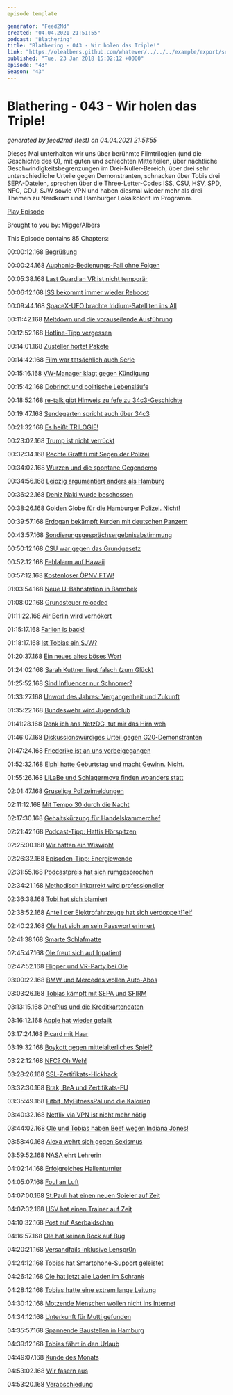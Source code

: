 ```yaml
---
episode template

generator: "Feed2Md"
created: "04.04.2021 21:51:55"
podcast: "Blathering"
title: "Blathering - 043 - Wir holen das Triple!"
link: "https://olealbers.github.com/whatever/../../../example/export/seasons/3/2018/1/Blathering - 043 - Wir holen das Triple!.md"
published: "Tue, 23 Jan 2018 15:02:12 +0000"
episode: "43"
Season: "43"
---
```


# Blathering - 043 - Wir holen das Triple!
_generated by feed2md (test) on 04.04.2021 21:51:55_

Dieses Mal unterhalten wir uns über berühmte Filmtrilogien (und die Geschichte des O), mit guten und schlechten Mittelteilen, über nächtliche Geschwindigkeitsbegrenzungen im Drei-Nuller-Bereich, über drei sehr unterschiedliche Urteile gegen Demonstranten, schnacken über Tobis drei SEPA-Dateien, sprechen über die Three-Letter-Codes ISS, CSU, HSV, SPD, NFC, CDU, SJW sowie VPN und haben diesmal wieder mehr als drei Themen zu Nerdkram und Hamburger Lokalkolorit im Programm.

[Play Episode](https://www.blathering.de/podlove/file/402/s/feed/c/mp3/blathering_043.mp3)

Brought to you by: Migge/Albers

This Episode contains 85 Chapters:


00:00:12.168 [Begrüßung]()

00:00:24.168 [Auphonic-Bedienungs-Fail ohne Folgen](https://twitter.com/MartinRuetzler/status/950663301993811969)

00:05:38.168 [Last Guardian VR ist nicht temporär](http://www.gamepro.de/artikel/the-last-guardian-adventure-bekommt-standalone-vr-demo-schon-naechste-woche,3323342.html)

00:06:12.168 [ISS bekommt immer wieder Reboost](https://www.youtube.com/watch?v=CsZUkrGGfuo)

00:09:44.168 [SpaceX-UFO brachte Iridium-Satelliten ins All](https://twitter.com/ComPod/status/951089430089097217)

00:11:42.168 [Meltdown und die vorauseilende Ausführung](https://en.wikipedia.org/wiki/Meltdown_(security_vulnerability)#Background_%E2%80%93_modern_CPU_design)

00:12:52.168 [Hotline-Tipp vergessen](https://www.paketda.de/dhl/dhl-hotline.php)

00:14:01.168 [Zusteller hortet Pakete](https://www.merkur.de/lokales/fuerstenfeldbruck/groebenzell-ort28765/zusteller-entsorgt-online-pakete-polizei-als-paket-station-9498585.html)

00:14:42.168 [Film war tatsächlich auch Serie](https://de.wikipedia.org/wiki/Alien_Nation_(Fernsehserie))

00:15:16.168 [VW-Manager klagt gegen Kündigung](http://www.tagesschau.de/wirtschaft/vw-kuendigung-103.html)

00:15:42.168 [Dobrindt und politische Lebensläufe](https://www.alexander-dobrindt.org/pers%C3%B6nliches/)

00:18:52.168 [re-talk gibt Hinweis zu fefe zu 34c3-Geschichte](https://blog.fefe.de/?ts=a4b95c21)

00:19:47.168 [Sendegarten spricht auch über 34c3](https://sendegarten.de/2018/01/21/seg043-rollrasen/)

00:21:32.168 [Es heißt TRILOGIE!](https://twitter.com/MartinRuetzler/status/953874175189569537)

00:23:02.168 [Trump ist nicht verrückt](http://wochendaemmerung.de/127-geistig-fit-aber-ohne-regierung/)

00:32:34.168 [Rechte Graffiti mit Segen der Polizei](https://www.tag24.de/nachrichten/chemnitz-sachsen-sonnenberg-sonnenstrasse-martinstrasse-nazi-schmierereien-jakobstrasse-baecker-yavuz-kaya-418545)

00:34:02.168 [Wurzen und die spontane Gegendemo](https://www.tag24.de/nachrichten/kundgebung-gegen-rechte-gewalt-in-wurzen-polizei-alles-friedlich-d510475)

00:34:56.168 [Leipzig argumentiert anders als Hamburg](http://www.taz.de/!5476602/)

00:36:22.168 [Deniz Naki wurde beschossen](http://www.dw.com/de/naki-ich-bin-kein-politiker-ich-bin-ein-sportler/a-42088153)

00:38:26.168 [Golden Globe für die Hamburger Polizei. Nicht!](https://www.zdf.de/nachrichten/heute/fatih-akin-gewinnt-golden-globe-mit-aus-dem-nichts-100.html)

00:39:57.168 [Erdogan bekämpft Kurden mit deutschen Panzern](https://www.stern.de/politik/ausland/warum-greift-nato-partner-tuerkei-den-nato-verbuendeten-ypg-an--7832636.html)

00:43:57.168 [Sondierungsgesprächsergebnisabstimmung](https://twitter.com/sixtus/status/950307096544927744)

00:50:12.168 [CSU war gegen das Grundgesetz](https://de.wikipedia.org/wiki/Grundgesetz_f%C3%BCr_die_Bundesrepublik_Deutschland#Genehmigung_und_Ratifikation_des_Grundgesetzes)

00:52:12.168 [Fehlalarm auf Hawaii](https://www.derstandard.de/story/2000072435787/passwort-fuer-hawaiis-alarmdienst-war-in-oeffentlichem-foto-sichtbar)

00:57:12.168 [Kostenloser ÖPNV FTW!](https://www.youtube.com/watch?v=7fD2sOfEWhg)

01:03:54.168 [Neue U-Bahnstation in Barmbek](https://www.abendblatt.de/hamburg/article213143831/Rot-Gruen-plant-neue-U-Bahnstation-in-Barmbek-Nord.html)

01:08:02.168 [Grundsteuer reloaded](http://www.wiwo.de/politik/deutschland/kostenexplosion-warum-die-grundsteuer-so-teuer-werden-kann/20874328.html)

01:11:22.168 [Air Berlin wird verhökert](https://www.dechow.de/auction/lot/30851)

01:15:17.168 [Farlion is back!](https://plus.google.com/)

01:18:17.168 [Ist Tobias ein SJW?](https://twitter.com/tmigge/status/954434122960834560)

01:20:37.168 [Ein neues altes böses Wort](https://de.wikipedia.org/wiki/Winkeladvokat)

01:24:02.168 [Sarah Kuttner liegt falsch (zum Glück)](https://twitter.com/tmigge/status/953700265978400768)

01:25:52.168 [Sind Influencer nur Schnorrer?](https://twitter.com/tmigge/status/954394271137845248)

01:33:27.168 [Unwort des Jahres: Vergangenheit und Zukunft](https://de.wikipedia.org/wiki/Unwort_des_Jahres_(Deutschland))

01:35:22.168 [Bundeswehr wird Jugendclub](https://www.weser-kurier.de/deutschland-welt/deutschland-welt-politik_artikel,-bundeswehr-zahl-der-minderjaehrigen-soldaten-hat-sich-verdreifacht-_arid,1687660.html)

01:41:28.168 [Denk ich ans NetzDG, tut mir das Hirn weh](https://www.kuechenstud.io/lagedernation/2018/01/20/ldn083-regierungsbildung-spd-parteitag-bayern-plan-asylzahlen-post-us-shutdown/)

01:46:07.168 [Diskussionswürdiges Urteil gegen G20-Demonstranten](https://plus.google.com/109340908487231171279/posts/NHpW5YmbhG1)

01:47:24.168 [Friederike ist an uns vorbeigegangen](https://www.flightradar24.com/data/aircraft/f-gstb#1028bdfc)

01:52:32.168 [Elphi hatte Geburtstag und macht Gewinn. Nicht.](https://www.abendblatt.de/hamburg/elbphilharmonie/article213055913/Die-Elbphilharmonie-macht-542-000-Euro-Gewinn.html)

01:55:26.168 [LiLaBe und Schlagermove finden woanders statt](http://www.lilabe.de/)

02:01:47.168 [Gruselige Polizeimeldungen](https://www.presseportal.de/blaulicht/pm/6337/3840017)

02:11:12.168 [Mit Tempo 30 durch die Nacht](http://www.hamburg.de/pressearchiv-fhh/10234572/2018-01-10-bue-tempo30-nachts/)

02:17:30.168 [Gehaltskürzung für Handelskammerchef](https://www.ndr.de/nachrichten/hamburg/Handelskammer-Hauptgeschaeftsfuehrer-tritt-zurueck,handelskammer248.html)

02:21:42.168 [Podcast-Tipp: Hattis Hörspitzen](http://hoerspitzen.de/)

02:25:00.168 [Wir hatten ein Wiswiph!](https://twitter.com/blubberfrosch/status/951687924537614336)

02:26:32.168 [Episoden-Tipp: Energiewende](https://forschergeist.de/podcast/fg053-energiewende/)

02:31:55.168 [Podcastpreis hat sich rumgesprochen](http://whats-in-your-pants.de/)

02:34:21.168 [Methodisch inkorrekt wird professioneller](http://minkorrekt.de/)

02:36:38.168 [Tobi hat sich blamiert](https://podseed.org/)

02:38:52.168 [Anteil der Elektrofahrzeuge hat sich verdoppelt!1elf](https://t3n.de/news/elektromobilitaet-elektroautos-deutschland-918803/)

02:40:22.168 [Ole hat sich an sein Passwort erinnert]()

02:41:38.168 [Smarte Schlafmatte](https://health.nokia.com/de/de/sleep)

02:45:47.168 [Ole freut sich auf Inpatient](https://www.playstation.com/de-de/games/the-inpatient-ps4/)

02:47:52.168 [Flipper und VR-Party bei Ole](https://twitter.com/tmigge/status/954810971759005698)

03:00:22.168 [BMW und Mercedes wollen Auto-Abos](https://www.golem.de/news/vertriebsmodell-bmw-und-mercedes-wollen-auto-abos-anbieten-1801-132204.html)

03:03:26.168 [Tobias kämpft mit SEPA und SFIRM](https://www.hettwer-beratung.de/sepa-spezialwissen/sepa-kontoverbindungsdaten/iban-only-verfahren/)

03:13:15.168 [OnePlus und die Kreditkartendaten](https://www.golem.de/news/magento-kreditkartendaten-von-bis-zu-40-000-oneplus-kaeufern-kopiert-1801-132267.html)

03:16:12.168 [Apple hat wieder gefailt](https://www.heise.de/mac-and-i/meldung/Textbombe-crasht-iOS-und-macOS-3943828.html)

03:17:24.168 [Picard mit Haar](https://plus.google.com/+MarcoModano/posts/B7uSQCTYU55)

03:19:32.168 [Boykott gegen mittelalterliches Spiel?](http://fried-phoenix.de/2018/01/14/kingdom-come-deliverance-kontroverse/)

03:22:12.168 [NFC? Oh Weh!](https://media.ccc.de/v/34c3-9092-ladeinfrastruktur_fur_elektroautos_ausbau_statt_sicherheit)

03:28:26.168 [SSL-Zertifikats-Hickhack](https://letsencrypt.org/)

03:32:30.168 [Brak, BeA und Zertifikats-FU](https://www.golem.de/news/bea-noch-mehr-sicherheitsluecken-im-anwaltspostfach-1801-131942.html)

03:35:49.168 [Fitbit, MyFitnessPal und die Kalorien](https://www.onmeda.de/selbsttests/tagesbedarfsrechner.html)

03:40:32.168 [Netflix via VPN ist nicht mehr nötig](https://www.youtube.com/watch?v=n36a-ST_83o)

03:44:02.168 [Ole und Tobias haben Beef wegen Indiana Jones!](https://twitter.com/stammtischphilo/status/952658809893335040)

03:58:40.168 [Alexa wehrt sich gegen Sexismus](http://winfuture.de/news,101569.html)

03:59:52.168 [NASA ehrt Lehrerin](https://de.wikipedia.org/wiki/Christa_McAuliffe)

04:02:14.168 [Erfolgreiches Hallenturnier](http://www.sportnord.de/news/?news_id=33872)

04:05:07.168 [Foul an Luft](https://twitter.com/stammtischphilo/status/952863939230076928)

04:07:00.168 [St.Pauli hat einen neuen Spieler auf Zeit](https://www.transfermarkt.de/fix-fc-st-pauli-bestatigt-verlinden-leihe-aus-stoke/view/news/298277)

04:07:32.168 [HSV hat einen Trainer auf Zeit](https://www.mopo.de/sport/hsv/neuer-hsv-coach-hollerbach--die-mannschaft-ist-verunsichert--29539096)

04:10:32.168 [Post auf Aserbaidschan](https://www.instagram.com/p/BeFPEP_hDVD/)

04:16:57.168 [Ole hat keinen Bock auf Bug](https://twitter.com/stammtischphilo/status/951141349935460352)

04:20:21.168 [Versandfails inklusive Lenspr0n](https://de.wikipedia.org/wiki/Objektivschelle)

04:24:12.168 [Tobias hat Smartphone-Support geleistet]()

04:26:12.168 [Ole hat jetzt alle Laden im Schrank]()

04:28:12.168 [Tobias hatte eine extrem lange Leitung](https://twitter.com/stammtischphilo/status/951757984648126464)

04:30:12.168 [Motzende Menschen wollen nicht ins Internet](https://www.flickr.com/groups/happyshooting/pool/tags/hsbaustelle)

04:34:12.168 [Unterkunft für Mutti gefunden]()

04:35:57.168 [Spannende Baustellen in Hamburg](https://www.abendblatt.de/hamburg/wandsbek/article124136535/So-soll-die-Hammer-Strasse-einmal-aussehen.html)

04:39:12.168 [Tobias fährt in den Urlaub](https://www.goingelectric.de/)

04:49:07.168 [Kunde des Monats]()

04:53:02.168 [Wir fasern aus]()

04:53:20.168 [Verabschiedung]()


